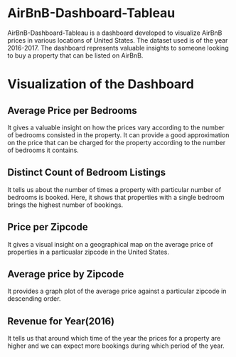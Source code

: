 # AirBnB-Dashboard-Tableau
AirBnB-Dashboard-Tableau is a dashboard developed to visualize AirBnB prices in various locations of United States. The dataset used is of the year 2016-2017. The dashboard represents valuable insights to someone looking to buy a property that can be listed on AirBnB.

# Visualization of the Dashboard

## Average Price per Bedrooms
It gives a valuable insight on how the prices vary according to the number of bedrooms consisted in the property. It can provide a good approximation on the price that can be charged for the property according to the number of bedrooms it contains.

## Distinct Count of Bedroom Listings
It tells us about the number of times a property with particular number of bedrooms is booked. Here, it shows that properties with a single bedroom brings the highest number of bookings.

## Price per Zipcode
It gives a visual insight on a geographical map on the average price of properties in a particualar zipcode in the United States.

## Average price by Zipcode
It provides a graph plot of the average price against a particular zipcode in descending order.

## Revenue for Year(2016)
It tells us that around which time of the year the prices for a property are higher and we can expect more bookings during which period of the year.
